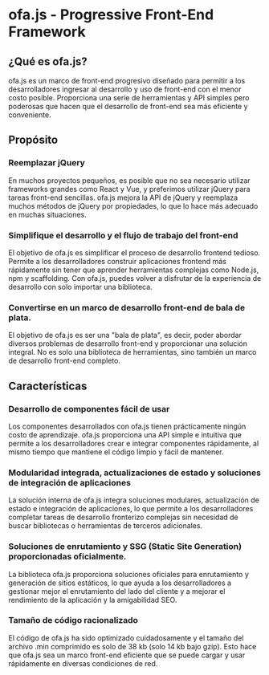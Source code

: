 # ofa.js - Progressive Front-End Framework

## ¿Qué es ofa.js?

ofa.js es un marco de front-end progresivo diseñado para permitir a los desarrolladores ingresar al desarrollo y uso de front-end con el menor costo posible. Proporciona una serie de herramientas y API simples pero poderosas que hacen que el desarrollo de front-end sea más eficiente y conveniente.

## Propósito

### Reemplazar jQuery

En muchos proyectos pequeños, es posible que no sea necesario utilizar frameworks grandes como React y Vue, y preferimos utilizar jQuery para tareas front-end sencillas. ofa.js mejora la API de jQuery y reemplaza muchos métodos de jQuery por propiedades, lo que lo hace más adecuado en muchas situaciones.

### Simplifique el desarrollo y el flujo de trabajo del front-end

El objetivo de ofa.js es simplificar el proceso de desarrollo frontend tedioso. Permite a los desarrolladores construir aplicaciones frontend más rápidamente sin tener que aprender herramientas complejas como Node.js, npm y scaffolding. Con ofa.js, puedes volver a disfrutar de la experiencia de desarrollo con solo importar una biblioteca.

### Convertirse en un marco de desarrollo front-end de bala de plata.

El objetivo de ofa.js es ser una "bala de plata", es decir, poder abordar diversos problemas de desarrollo front-end y proporcionar una solución integral. No es solo una biblioteca de herramientas, sino también un marco de desarrollo front-end completo.

## Características

### Desarrollo de componentes fácil de usar

Los componentes desarrollados con ofa.js tienen prácticamente ningún costo de aprendizaje. ofa.js proporciona una API simple e intuitiva que permite a los desarrolladores crear e integrar componentes rápidamente, al mismo tiempo que mantiene el código limpio y fácil de mantener.

### Modularidad integrada, actualizaciones de estado y soluciones de integración de aplicaciones

La solución interna de ofa.js integra soluciones modulares, actualización de estado e integración de aplicaciones, lo que permite a los desarrolladores completar tareas de desarrollo fronterizo complejas sin necesidad de buscar bibliotecas o herramientas de terceros adicionales.

### Soluciones de enrutamiento y SSG (Static Site Generation) proporcionadas oficialmente.

La biblioteca ofa.js proporciona soluciones oficiales para enrutamiento y generación de sitios estáticos, lo que ayuda a los desarrolladores a gestionar mejor el enrutamiento del lado del cliente y a mejorar el rendimiento de la aplicación y la amigabilidad SEO.

### Tamaño de código racionalizado

El código de ofa.js ha sido optimizado cuidadosamente y el tamaño del archivo .min comprimido es solo de 38 kb (solo 14 kb bajo gzip). Esto hace que ofa.js sea un marco front-end eficiente que se puede cargar y usar rápidamente en diversas condiciones de red.